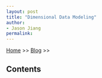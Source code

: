 ```yaml
---
layout: post
title: "Dimensional Data Modeling"
author:
- Jason Jiang
permalink: 
---
```


[Home](../../../../) >> [Blog]((../../../)) >>

<h2 id="Contents">Contents</h2>

<h2 id=""><u><b></b></u></h2>